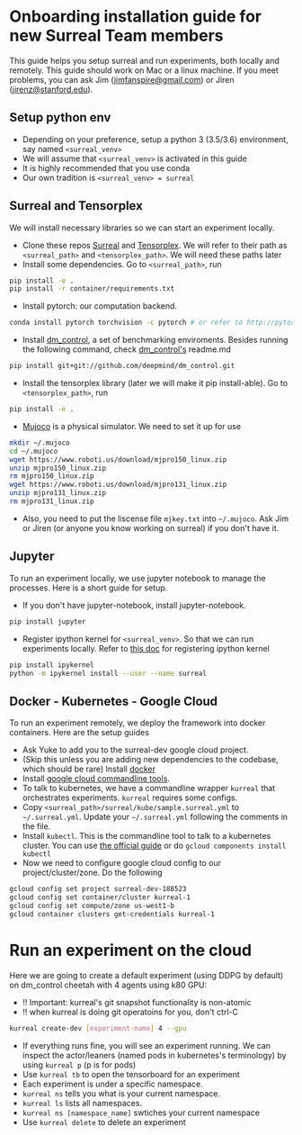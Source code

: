 # Onboarding installation guide for new Surreal Team members
This guide helps you setup surreal and run experiments, both locally and remotely. This guide should work on Mac or a linux machine. If you meet problems, you can ask Jim (jimfanspire@gmail.com) or Jiren (jirenz@stanford.edu).

## Setup python env
* Depending on your preference, setup a python 3 (3.5/3.6) environment, say named `<surreal_venv>`
* We will assume that `<surreal_venv>` is activated in this guide
* It is highly recommended that you use conda
* Our own tradition is `<surreal_venv> = surreal`

## Surreal and Tensorplex 
We will install necessary libraries so we can start an experiment locally.
* Clone these repos [Surreal](https://github.com/StanfordVL/Surreal) and [Tensorplex](https://github.com/StanfordVL/Tensorplex). We will refer to their path as `<surreal_path>` and `<tensorplex_path>`. We will need these paths later
* Install some dependencies. Go to `<surreal_path>`, run
```bash
pip install -e .
pip install -r container/requirements.txt
```
* Install pytorch: our computation backend. 
```bash
conda install pytorch torchvision -c pytorch # or refer to http://pytorch.org
```
* Install [dm_control](https://github.com/deepmind/dm_control), a set of benchmarking enviroments. Besides running the following command, check [dm_control's](https://github.com/deepmind/dm_control) readme.md 
```bash
pip install git+git://github.com/deepmind/dm_control.git
```
* Install the tensorplex library (later we will make it pip install-able). Go to `<tensorplex_path>`, run
```bash
pip install -e .
```
* [Mujoco](http://www.mujoco.org) is a physical simulator. We need to set it up for use
```bash
mkdir ~/.mujoco
cd ~/.mujoco
wget https://www.roboti.us/download/mjpro150_linux.zip
unzip mjpro150_linux.zip
rm mjpro150_linux.zip
wget https://www.roboti.us/download/mjpro131_linux.zip
unzip mjpro131_linux.zip
rm mjpro131_linux.zip
```
* Also, you need to put the liscense file `mjkey.txt` into `~/.mujoco`. Ask Jim or Jiren (or anyone you know working on surreal) if you don't have it.

## Jupyter
To run an experiment locally, we use jupyter notebook to manage the processes. Here is a short guide for setup.
* If you don't have jupyter-notebook, install jupyter-notebook.
```bash
pip install jupyter
```
* Register ipython kernel for `<surreal_venv>`. So that we can run experiments locally. Refer to [this doc](http://ipython.readthedocs.io/en/stable/install/kernel_install.html) for registering ipython kernel
```bash
pip install ipykernel
python -m ipykernel install --user --name surreal
```

## Docker - Kubernetes - Google Cloud
To run an experiment remotely, we deploy the framework into docker containers. Here are the setup guides
* Ask Yuke to add you to the surreal-dev google cloud project.
* (Skip this unless you are adding new dependencies to the codebase, which should be rare) Install [docker](https://www.docker.com)
* Install [google cloud commandline tools](https://cloud.google.com/sdk/). 
* To talk to kubernetes, we have a commandline wrapper `kurreal` that orchestrates experiments. `kurreal` requires some configs.
* Copy `<surreal_path>/surreal/kube/sample.surreal.yml` to `~/.surreal.yml`. Update your `~/.surreal.yml` following the comments in the file.
* Install `kubectl`. This is the commandline tool to talk to a kubernetes cluster. You can use [the official guide](https://kubernetes.io/docs/tasks/tools/install-kubectl/) or do `gcloud components install kubectl`
* Now we need to configure google cloud config to our project/cluster/zone. Do the following
```bash
gcloud config set project surreal-dev-188523
gcloud config set container/cluster kurreal-1
gcloud config set compute/zone us-west1-b
gcloud container clusters get-credentials kurreal-1
```

# Run an experiment on the cloud
Here we are going to create a default experiment (using DDPG by default) on dm_control cheetah with 4 agents using k80 GPU:  
* !! Important: kurreal's git snapshot functionality is non-atomic  
* !! when kurreal is doing git operatoins for you, don't ctrl-C 
```bash
kurreal create-dev [experiment-name] 4 --gpu
```
* If everything runs fine, you will see an experiment running. We can inspect the actor/leaners (named pods in kubernetes's terminology) by using `kurreal p` (p is for pods)
* Use `kurreal tb` to open the tensorboard for an experiment
* Each experiment is under a specific namespace. 
* `kurreal ns` tells you what is your current namespace.
* `kurreal ls` lists all namespaces.
* `kurreal ns [namespace_name]` swtiches your current namespace
* Use `kurreal delete` to delete an experiment







